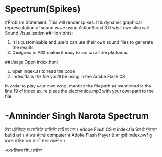 Spectrum(Spikes)
========

#Problem Statement:
This will render spikes. It is dynamic graphical representation of sound wave using ActionScript 3.0 which we also call Sound Visualization
##Highlights:
1. It is customisable and users can use their own sound files to generate the results
2. Designed in AS3 makes it easy to run on all the platforms.

##Usage
Open index.html

1. open index.as to read the code
2. index.fla is the file you'll be using in the Adobe Flash CS

In order to play your own song, mention the file path as mentioned in the line 19 of index.as.
re place the electronice.mp3 with your own path to the file.

-Amninder Singh Narota
Spectrum
==========

ਏਸ ਪ੍ਰੋਜੈਕਟ ਚ ਸਾਰਿਯਾੰ ਫ਼ਾਇਲਾੰ ਸ਼ਾਮਿਲ ਹਨ। Adobe Flash CS ਚ index.fla ਖੋਲ ਕੇ ਦੋਬਾਰਾ build ਕਰੋ। ਜੇ ਕਰ ਤੋਹਾਡੇ computer  ਤੇ  Adobe Flash Player ਹੈ ਤਾ ਤੁਸੀ index.swf ਨੂੰ ਡਬਲ ਕਲਿਕ ਕਰ ਕੇ ਵੀ ਚਲਾ ਸਕਦੇ ਹੋ।


-ਅਮਨਿੰਦਰ ਸਿੰਘ ਨਰੋਤਾ
